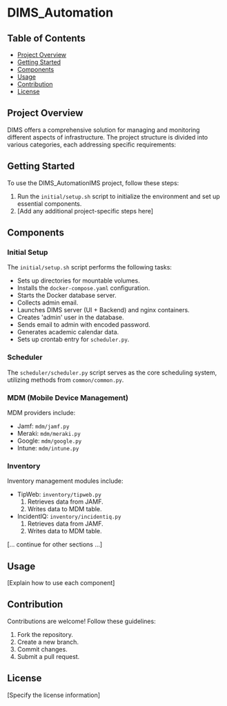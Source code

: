 
# DIMS_Automation

## Table of Contents

- [Project Overview](#project-overview)
- [Getting Started](#getting-started)
- [Components](#components)
- [Usage](#usage)
- [Contribution](#contribution)
- [License](#license)

## Project Overview

DIMS offers a comprehensive solution for managing and monitoring different aspects of infrastructure. The project structure is divided into various categories, each addressing specific requirements:

## Getting Started

To use the DIMS_AutomationIMS project, follow these steps:

1. Run the `initial/setup.sh` script to initialize the environment and set up essential components.
2. [Add any additional project-specific steps here]

## Components

### Initial Setup

The `initial/setup.sh` script performs the following tasks:

- Sets up directories for mountable volumes.
- Installs the `docker-compose.yaml` configuration.
- Starts the Docker database server.
- Collects admin email.
- Launches DIMS server (UI + Backend) and nginx containers.
- Creates 'admin' user in the database.
- Sends email to admin with encoded password.
- Generates academic calendar data.
- Sets up crontab entry for `scheduler.py`.

### Scheduler

The `scheduler/scheduler.py` script serves as the core scheduling system, utilizing methods from `common/common.py`.

### MDM (Mobile Device Management)

MDM providers include:

- Jamf: `mdm/jamf.py`
- Meraki: `mdm/meraki.py`
- Google: `mdm/google.py`
- Intune: `mdm/intune.py`

### Inventory

Inventory management modules include:

- TipWeb: `inventory/tipweb.py`
  1. Retrieves data from JAMF.
  2. Writes data to MDM table.
- IncidentIQ: `inventory/incidentiq.py`
  1. Retrieves data from JAMF.
  2. Writes data to MDM table.

[... continue for other sections ...]

## Usage

[Explain how to use each component]

## Contribution

Contributions are welcome! Follow these guidelines:

1. Fork the repository.
2. Create a new branch.
3. Commit changes.
4. Submit a pull request.

## License

[Specify the license information]

